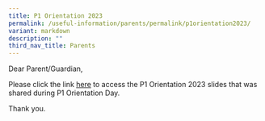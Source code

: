 ```yaml
---
title: P1 Orientation 2023
permalink: /useful-information/parents/permalink/p1orientation2023/
variant: markdown
description: ""
third_nav_title: Parents
---
```

Dear Parent/Guardian,

Please click the link [here](/files/P1_Orientation_Slides_2023__For_School_Website_.pdf) to access the P1 Orientation 2023 slides that was shared during P1 Orientation Day.

Thank you.